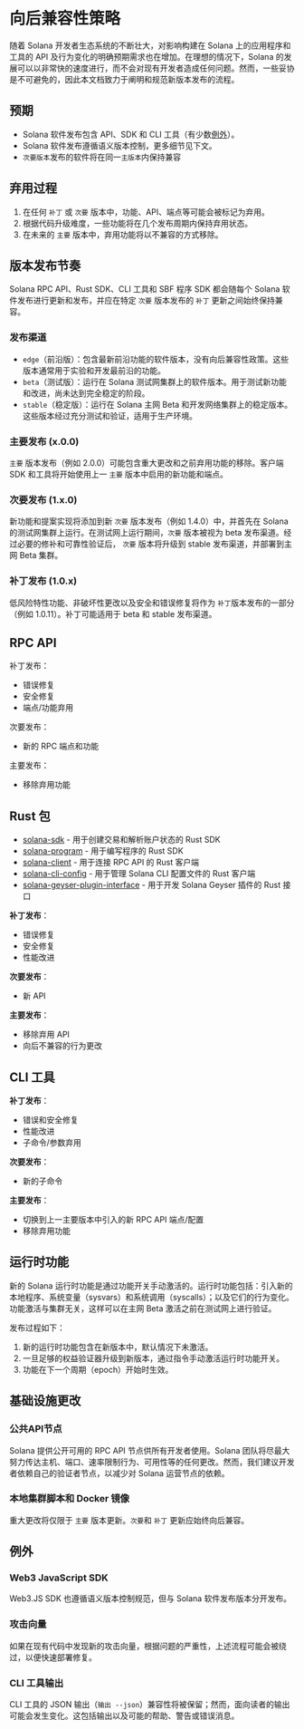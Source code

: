 # 向后兼容性策略

随着 Solana 开发者生态系统的不断壮大，对影响构建在 Solana 上的应用程序和工具的 API 及行为变化的明确预期需求也在增加。在理想的情况下，Solana 的发展可以以非常快的速度进行，而不会对现有开发者造成任何问题。然而，一些妥协是不可避免的，因此本文档致力于阐明和规范新版本发布的流程。

## 预期

- Solana 软件发布包含 API、SDK 和 CLI 工具（有少数[例外](#例外)）。
- Solana 软件发布遵循语义版本控制，更多细节见下文。 
- `次要版本`发布的软件将在同一`主版本`内保持兼容

## 弃用过程

1. 在任何 `补丁` 或 `次要` 版本中，功能、API、端点等可能会被标记为弃用。
2. 根据代码升级难度，一些功能将在几个发布周期内保持弃用状态。
3. 在未来的 `主要` 版本中，弃用功能将以不兼容的方式移除。

## 版本发布节奏

Solana RPC API、Rust SDK、CLI 工具和 SBF 程序 SDK 都会随每个 Solana 软件发布进行更新和发布，并应在特定 `次要` 版本发布的 `补丁` 更新之间始终保持兼容。

### 发布渠道

- `edge`（前沿版）：包含最新前沿功能的软件版本，没有向后兼容性政策。这些版本通常用于实验和开发最前沿的功能。
- `beta`（测试版）：运行在 Solana 测试网集群上的软件版本。用于测试新功能和改进，尚未达到完全稳定的阶段。
- `stable`（稳定版）：运行在 Solana 主网 Beta 和开发网络集群上的稳定版本。这些版本经过充分测试和验证，适用于生产环境。

### 主要发布 (x.0.0)

`主要` 版本发布（例如 2.0.0）可能包含重大更改和之前弃用功能的移除。客户端 SDK 和工具将开始使用上一 `主要` 版本中启用的新功能和端点。

### 次要发布 (1.x.0)

新功能和提案实现将添加到新 `次要` 版本发布（例如 1.4.0）中，并首先在 Solana 的测试网集群上运行。在测试网上运行期间，`次要` 版本被视为 beta 发布渠道。经过必要的修补和可靠性验证后， `次要` 版本将升级到 stable 发布渠道，并部署到主网 Beta 集群。

### 补丁发布 (1.0.x)

低风险特性功能、非破坏性更改以及安全和错误修复将作为 `补丁`版本发布的一部分（例如 1.0.11）。补丁可能适用于 beta 和 stable 发布渠道。

## RPC API

补丁发布：

- 错误修复
- 安全修复
- 端点/功能弃用

次要发布：

- 新的 RPC 端点和功能

主要发布：

- 移除弃用功能


## Rust 包

- [solana-sdk](https://docs.rs/solana-sdk/) - 用于创建交易和解析账户状态的 Rust SDK
- [solana-program](https://docs.rs/solana-program/) - 用于编写程序的 Rust SDK
- [solana-client](https://docs.rs/solana-client/) - 用于连接 RPC API 的 Rust 客户端
- [solana-cli-config](https://docs.rs/solana-cli-config/) - 用于管理 Solana CLI 配置文件的 Rust 客户端
- [solana-geyser-plugin-interface](https://docs.rs/solana-geyser-plugin-interface/) - 用于开发 Solana Geyser 插件的 Rust 接口

**补丁发布**：

- 错误修复
- 安全修复
- 性能改进

**次要发布**：

- 新 API

**主要发布**：

- 移除弃用 API
- 向后不兼容的行为更改

## CLI 工具

**补丁发布**：

- 错误和安全修复
- 性能改进
- 子命令/参数弃用

**次要发布**：

- 新的子命令

**主要发布**：

- 切换到上一主要版本中引入的新 RPC API 端点/配置
- 移除弃用功能

## 运行时功能

新的 Solana 运行时功能是通过功能开关手动激活的。运行时功能包括：引入新的本地程序、系统变量（sysvars）和系统调用（syscalls）；以及它们的行为变化。功能激活与集群无关，这样可以在主网 Beta 激活之前在测试网上进行验证。

发布过程如下：

1. 新的运行时功能包含在新版本中，默认情况下未激活。
2. 一旦足够的权益验证器升级到新版本，通过指令手动激活运行时功能开关。
3. 功能在下一个周期（epoch）开始时生效。

## 基础设施更改

### 公共API节点

Solana 提供公开可用的 RPC API 节点供所有开发者使用。Solana 团队将尽最大努力传达主机、端口、速率限制行为、可用性等的任何更改。然而，我们建议开发者依赖自己的验证者节点，以减少对 Solana 运营节点的依赖。

### 本地集群脚本和 Docker 镜像

重大更改将仅限于 `主要` 版本更新。`次要`和 `补丁` 更新应始终向后兼容。

## 例外

### Web3 JavaScript SDK

Web3.JS SDK 也遵循语义版本控制规范，但与 Solana 软件发布版本分开发布。

### 攻击向量

如果在现有代码中发现新的攻击向量，根据问题的严重性，上述流程可能会被绕过，以便快速部署修复。

### CLI 工具输出

CLI 工具的 JSON 输出（`输出 --json`）兼容性将被保留；然而，面向读者的输出可能会发生变化。这包括输出以及可能的帮助、警告或错误消息。
